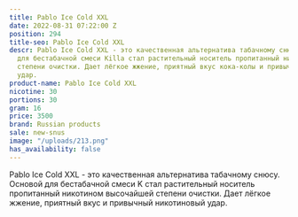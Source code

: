 ```yaml
---
title: Pablo Ice Cold XXL
date: 2022-08-31 07:22:00 Z
position: 294
title-seo: Pablo Ice Cold XXL
descr: Pablo Ice Cold XXL - это качественная альтернатива табачному снюсу. Основой
  для бестабачной смеси Killa стал растительный носитель пропитанный никотином высочайшей
  степени очистки. Дает лёгкое жжение, приятный вкус кока-колы и привычный никотиновый
  удар.
product-name: Pablo Ice Cold XXL
nicotine: 30
portions: 30
gram: 16
price: 3500
brand: Russian products
sale: new-snus
image: "/uploads/213.png"
has_availability: false
---
```


Pablo Ice Cold XXL - это качественная альтернатива табачному снюсу. Основой для бестабачной смеси K стал растительный носитель пропитанный никотином высочайшей степени очистки. Дает лёгкое жжение, приятный вкус и привычный никотиновый удар.